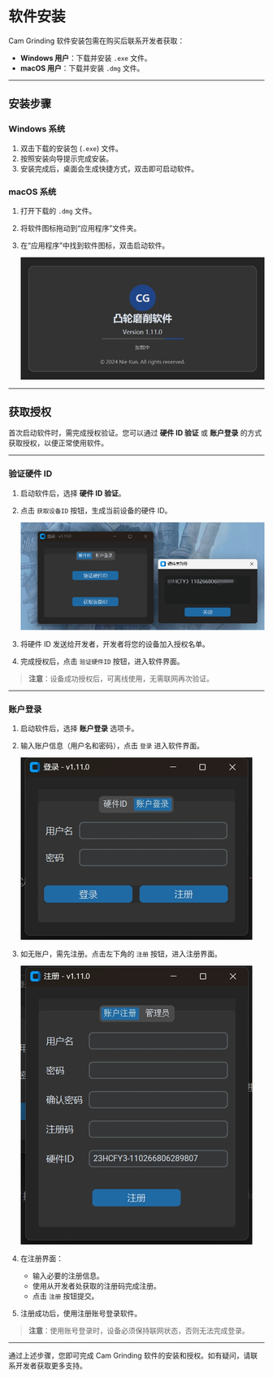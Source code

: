 # 软件安装

Cam Grinding 软件安装包需在购买后联系开发者获取：

- **Windows 用户**：下载并安装 `.exe` 文件。
- **macOS 用户**：下载并安装 `.dmg` 文件。

---

## 安装步骤

### Windows 系统

1. 双击下载的安装包 (`.exe`) 文件。
2. 按照安装向导提示完成安装。
3. 安装完成后，桌面会生成快捷方式，双击即可启动软件。

### macOS 系统

1. 打开下载的 `.dmg` 文件。
2. 将软件图标拖动到“应用程序”文件夹。
3. 在“应用程序”中找到软件图标，双击启动软件。

   ![软件启动示例](resources/app_run.jpg)

---

## 获取授权

首次启动软件时，需完成授权验证。您可以通过 **硬件 ID 验证** 或 **账户登录** 的方式获取授权，以便正常使用软件。

---

### 验证硬件 ID

1. 启动软件后，选择 **硬件 ID 验证**。
2. 点击 `获取设备ID` 按钮，生成当前设备的硬件 ID。

   ![获取硬件 ID](resources/hardware_id.jpg)

3. 将硬件 ID 发送给开发者，开发者将您的设备加入授权名单。
4. 完成授权后，点击 `验证硬件ID` 按钮，进入软件界面。

> **注意**：设备成功授权后，可离线使用，无需联网再次验证。

---

### 账户登录

1. 启动软件后，选择 **账户登录** 选项卡。
2. 输入账户信息（用户名和密码），点击 `登录` 进入软件界面。

   ![账户登录界面](resources/login.jpg)

3. 如无账户，需先注册。点击左下角的 `注册` 按钮，进入注册界面。

   ![注册界面](resources/register.jpg)

4. 在注册界面：
   - 输入必要的注册信息。
   - 使用从开发者处获取的注册码完成注册。
   - 点击 `注册` 按钮提交。

5. 注册成功后，使用注册账号登录软件。

> **注意**：使用账号登录时，设备必须保持联网状态，否则无法完成登录。

---

通过上述步骤，您即可完成 Cam Grinding 软件的安装和授权。如有疑问，请联系开发者获取更多支持。
